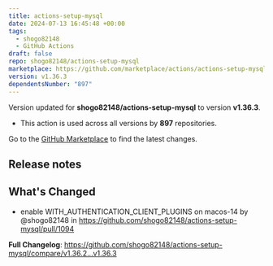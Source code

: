 ```yaml
---
title: actions-setup-mysql
date: 2024-07-13 16:45:48 +00:00
tags:
  - shogo82148
  - GitHub Actions
draft: false
repo: shogo82148/actions-setup-mysql
marketplace: https://github.com/marketplace/actions/actions-setup-mysql
version: v1.36.3
dependentsNumber: "897"
---
```



Version updated for **shogo82148/actions-setup-mysql** to version **v1.36.3**.
- This action is used across all versions by **897** repositories.

Go to the [GitHub Marketplace](https://github.com/marketplace/actions/actions-setup-mysql) to find the latest changes.

## Release notes

## What's Changed
* enable WITH_AUTHENTICATION_CLIENT_PLUGINS on macos-14 by @shogo82148 in https://github.com/shogo82148/actions-setup-mysql/pull/1094


**Full Changelog**: https://github.com/shogo82148/actions-setup-mysql/compare/v1.36.2...v1.36.3
